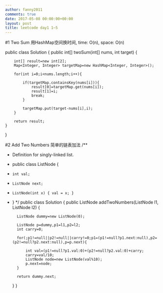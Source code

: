 ```yaml
---
author: fanny2011
comments: true
date: 2017-05-08 00:00:00+00:00
layout: post
title: leetcode day1 1~5
---
```


#1 Two Sum
用HashMap空间换时间, time: O(n), space: O(n)

public class Solution {
    public int[] twoSum(int[] nums, int target) {

        int[] result=new int[2];
        Map<Integer, Integer> targetMap=new HashMap<Integer, Integer>();

        for(int i=0;i<nums.length;i++){

            if(targetMap.containsKey(nums[i])){
                result[0]=targetMap.get(nums[i]);
                result[1]=i;
                break;
            }
            
            targetMap.put(target-nums[i],i);
        }

        return result;
    }
}

#2 Add Two Numbers
简单的链表加法
/**
* Definition for singly-linked list.
* public class ListNode {
*     int val;
*     ListNode next;
*     ListNode(int x) { val = x; }
* }
*/
public class Solution {
    public ListNode addTwoNumbers(ListNode l1, ListNode l2) {

        ListNode dummy=new ListNode(0);

        ListNode p=dummy,p1=l1,p2=l2;
        int carry=0;

        for(;p1!=null||p2!=null||carry!=0;p1=(p1!=null?p1.next:null),p2=(p2!=null?p2.next:null),p=p.next){
            
            int val=(p1!=null?p1.val:0)+(p2!=null?p2.val:0)+carry;
            carry=val/10;
            ListNode node=new ListNode(val%10);
            p.next=node;
        }

        return dummy.next;
    }
}
